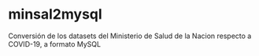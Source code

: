 # minsal2mysql
Conversión de los datasets del Ministerio de Salud de la Nacion respecto a COVID-19, a formato MySQL
